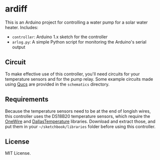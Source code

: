 ardiff
======

This is an Arduino project for controlling a water pump for a solar water
heater. Includes:

- `controller`: Arduino 1.x sketch for the controller
- `arlog.py`: A simple Python script for monitoring the Arduino's serial output

Circuit
-------

To make effective use of this controller, you'll need circuits for your
temperature sensors and for the pump relay. Some example circuits made using
[Qucs](http://qucs.sourceforge.net/) are provided in the `schematics`
directory.


Requirements
------------

Because the temperature sensors need to be at the end of longish wires, this
controller uses the DS18B20 temperature sensors, which require the
[OneWire](http://www.pjrc.com/teensy/td_libs_OneWire.html) and
[DallasTemperature](http://milesburton.com/Main_Page?title=Dallas_Temperature_Control_Library)
libraries. Download and extract those, and put them in your
`~/sketchbook/libraries` folder before using this controller.


License
-------

MIT License.

